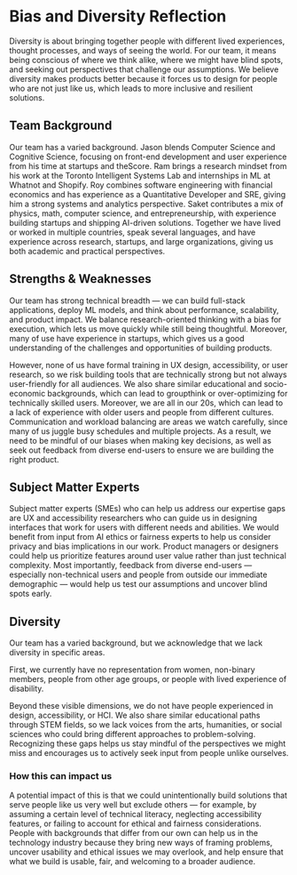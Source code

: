 # Bias and Diversity Reflection

Diversity is about bringing together people with different lived experiences, thought processes, and ways of seeing the world. For our team, it means being conscious of where we think alike, where we might have blind spots, and seeking out perspectives that challenge our assumptions. We believe diversity makes products better because it forces us to design for people who are not just like us, which leads to more inclusive and resilient solutions.

## Team Background

Our team has a varied background. Jason blends Computer Science and Cognitive Science, focusing on front-end development and user experience from his time at startups and theScore. Ram brings a research mindset from his work at the Toronto Intelligent Systems Lab and internships in ML at Whatnot and Shopify. Roy combines software engineering with financial economics and has experience as a Quantitative Developer and SRE, giving him a strong systems and analytics perspective. Saket contributes a mix of physics, math, computer science, and entrepreneurship, with experience building startups and shipping AI-driven solutions. Together we have lived or worked in multiple countries, speak several languages, and have experience across research, startups, and large organizations, giving us both academic and practical perspectives.

## Strengths & Weaknesses

Our team has strong technical breadth — we can build full-stack applications, deploy ML models, and think about performance, scalability, and product impact. We balance research-oriented thinking with a bias for execution, which lets us move quickly while still being thoughtful. Moreover, many of use have experience in startups, which gives us a good understanding of the challenges and opportunities of building products.

However, none of us have formal training in UX design, accessibility, or user research, so we risk building tools that are technically strong but not always user-friendly for all audiences. We also share similar educational and socio-economic backgrounds, which can lead to groupthink or over-optimizing for technically skilled users. Moreover, we are all in our 20s, which can lead to a lack of experience with older users and people from different cultures. Communication and workload balancing are areas we watch carefully, since many of us juggle busy schedules and multiple projects. As a result, we need to be mindful of our biases when making key decisions, as well as seek out feedback from diverse end-users to ensure we are building the right product.

## Subject Matter Experts

Subject matter experts (SMEs) who can help us address our expertise gaps are UX and accessibility researchers who can guide us in designing interfaces that work for users with different needs and abilities. We would benefit from input from AI ethics or fairness experts to help us consider privacy and bias implications in our work. Product managers or designers could help us prioritize features around user value rather than just technical complexity. Most importantly, feedback from diverse end-users — especially non-technical users and people from outside our immediate demographic — would help us test our assumptions and uncover blind spots early.

## Diversity

Our team has a varied background, but we acknowledge that we lack diversity in specific areas.

First, we currently have no representation from women, non-binary members, people from other age groups, or people with lived experience of disability.

Beyond these visible dimensions, we do not have people experienced in design, accessibility, or HCI. We also share similar educational paths through STEM fields, so we lack voices from the arts, humanities, or social sciences who could bring different approaches to problem-solving. Recognizing these gaps helps us stay mindful of the perspectives we might miss and encourages us to actively seek input from people unlike ourselves.

### How this can impact us

A potential impact of this is that we could unintentionally build solutions that serve people like us very well but exclude others — for example, by assuming a certain level of technical literacy, neglecting accessibility features, or failing to account for ethical and fairness considerations. People with backgrounds that differ from our own can help us in the technology industry because they bring new ways of framing problems, uncover usability and ethical issues we may overlook, and help ensure that what we build is usable, fair, and welcoming to a broader audience.
